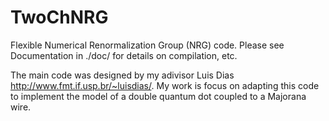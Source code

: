 # TwoChNRG
Flexible Numerical Renormalization Group (NRG) code.
Please see Documentation in ./doc/ for details on compilation, etc.

The main code was designed by my adivisor Luis Dias http://www.fmt.if.usp.br/~luisdias/. 
My work is focus on adapting this code to implement the model of a double quantum dot coupled to a Majorana wire. 
